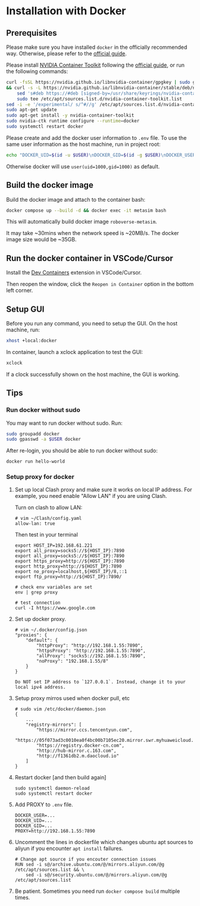 # Installation with Docker

## Prerequisites

Please make sure you have installed `docker` in the officially recommended way. Otherwise, please refer to the [official guide](https://docs.docker.com/engine/install/ubuntu/).

Please install [NVIDIA Container Toolkit](https://github.com/NVIDIA/nvidia-container-toolkit) following the [official guide](https://docs.nvidia.com/datacenter/cloud-native/container-toolkit/latest/install-guide.html), or run the following commands:
```bash
curl -fsSL https://nvidia.github.io/libnvidia-container/gpgkey | sudo gpg --dearmor -o /usr/share/keyrings/nvidia-container-toolkit-keyring.gpg \
&& curl -s -L https://nvidia.github.io/libnvidia-container/stable/deb/nvidia-container-toolkit.list | \
    sed 's#deb https://#deb [signed-by=/usr/share/keyrings/nvidia-container-toolkit-keyring.gpg] https://#g' | \
    sudo tee /etc/apt/sources.list.d/nvidia-container-toolkit.list
sed -i -e '/experimental/ s/^#//g' /etc/apt/sources.list.d/nvidia-container-toolkit.list
sudo apt-get update
sudo apt-get install -y nvidia-container-toolkit
sudo nvidia-ctk runtime configure --runtime=docker
sudo systemctl restart docker
```

Please create and add the docker user information to `.env` file. To use the same user information as the host machine, run in project root:
```bash
echo "DOCKER_UID=$(id -u $USER)\nDOCKER_GID=$(id -g $USER)\nDOCKER_USER=$USER" > .env
```
Otherwise docker will use `user(uid=1000,gid=1000)` as default.

## Build the docker image

Build the docker image and attach to the container bash:
```bash
docker compose up --build -d && docker exec -it metasim bash
```
This will automatically build docker image `roboverse-metasim`.

It may take ~30mins when the network speed is ~20MB/s. The docker image size would be ~35GB.

## Run the docker container in VSCode/Cursor

Install the [Dev Containers](https://marketplace.visualstudio.com/items?itemName=ms-vscode-remote.remote-containers) extension in VSCode/Cursor.

Then reopen the window, click the `Reopen in Container` option in the bottom left corner.

## Setup GUI

Before you run any command, you need to setup the GUI. On the host machine, run:
```bash
xhost +local:docker
```

In container, launch a xclock application to test the GUI:
```bash
xclock
```

If a clock successfully shown on the host machine, the GUI is working.

## Tips

### Run docker without sudo

You may want to run docker without sudo. Run:
```bash
sudo groupadd docker
sudo gpasswd -a $USER docker
```
After re-login, you should be able to run docker without sudo:
```bash
docker run hello-world
```

### Setup proxy for docker

1. Set up local Clash proxy and make sure it works on local IP address. For example, you need enable "Allow LAN" if you are using Clash.

    Turn on clash to allow LAN:

    ```
    # vim ~/Clash/config.yaml
    allow-lan: true
    ```

    Then test in your terminal

    ```
    export HOST_IP=192.168.61.221
    export all_proxy=socks5://${HOST_IP}:7890
    export all_proxy=socks5://${HOST_IP}:7890
    export https_proxy=http://${HOST_IP}:7890
    export http_proxy=http://${HOST_IP}:7890
    export no_proxy=localhost,${HOST_IP}/8,::1
    export ftp_proxy=http://${HOST_IP}:7890/

    # check env variables are set
    env | grep proxy

    # test connection
    curl -I https://www.google.com
    ```

2. Set up docker proxy.
    ```
    # vim ~/.docker/config.json
    "proxies": {
        "default": {
            "httpProxy": "http://192.168.1.55:7890",
            "httpsProxy": "http://192.168.1.55:7890",
            "allProxy": "socks5://192.168.1.55:7890",
            "noProxy": "192.168.1.55/8"
        }
    }
    ```
    ```{note}
    Do NOT set IP address to `127.0.0.1`. Instead, change it to your local ipv4 address.
    ```

3. Setup proxy mirros used when docker pull, etc

    ```
    # sudo vim /etc/docker/daemon.json
    {
        ...
        "registry-mirrors": [
            "https://mirror.ccs.tencentyun.com",
            "https://05f073ad3c0010ea0f4bc00b7105ec20.mirror.swr.myhuaweicloud.com",
            "https://registry.docker-cn.com",
            "http://hub-mirror.c.163.com",
            "http://f1361db2.m.daocloud.io"
        ]
    }
    ```

4. Restart docker [and then build again]
    ```
    sudo systemctl daemon-reload
    sudo systemctl restart docker
    ```

5. Add PROXY to `.env` file.
    ```
    DOCKER_USER=...
    DOCKER_UID=...
    DOCKER_GID=...
    PROXY=http://192.168.1.55:7890
    ```

6. Uncomment the lines in dockerfile which changes ubuntu apt sources to aliyun if you encounter `apt install` failures.
    ```
    # Change apt source if you encouter connection issues
    RUN sed -i s@/archive.ubuntu.com/@/mirrors.aliyun.com/@g /etc/apt/sources.list && \
        sed -i s@/security.ubuntu.com/@/mirrors.aliyun.com/@g /etc/apt/sources.list
    ```

7. Be patient. Sometimes you need run `docker compose build` multiple times.
